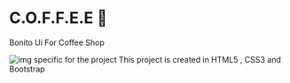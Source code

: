 # C.O.F.F.E.E :dress:
Bonito Ui For Coffee Shop 
 
![img specific for the project](./imgs/bc32.jpeg)
This project is created in HTML5 , CSS3 and Bootstrap

